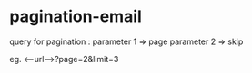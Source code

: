 # pagination-email

query for pagination :
parameter 1 => page
parameter 2 => skip

eg. <--url-->?page=2&limit=3
